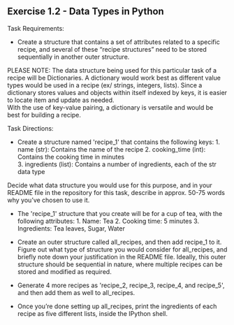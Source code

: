 ## Exercise 1.2 - Data Types in Python

Task Requirements:
  - Create a structure that contains a set of attributes related to a specific recipe, and several of these “recipe structures” need to be stored sequentially in another outer structure.

PLEASE NOTE: The data structure being used for this particular task of a recipe 
             will be Dictionaries.  A dictionary would work best as different 
             value types would be used in a recipe (ex/ strings, integers, 
             lists). Since a dictionary stores values and objects within itself 
             indexed by keys, it is easier to locate item and update as needed.  
             With the use of key-value pairing, a dictionary is versatile and 
             would be best for building a recipe.


Task Directions:
  - Create a structure named 'recipe_1' that contains the following keys:
        1. name (str): Contains the name of the recipe 
        2. cooking_time (int): Contains the cooking time in minutes       
        3. ingredients (list): Contains a number of ingredients, each of the str data type

Decide what data structure you would use for this purpose, and in your README file in the repository for this task, describe in approx. 50-75 words why you’ve chosen to use it.

  - The 'recipe_1' structure that you create will be for a cup of tea, with the following attributes:
        1. Name: Tea
        2. Cooking time: 5 minutes
        3. Ingredients: Tea leaves, Sugar, Water

  - Create an outer structure called all_recipes, and then add recipe_1 to it. Figure out what type of structure you would consider for all_recipes, and briefly note down your justification in the README file. Ideally, this outer structure should be sequential in nature, where multiple recipes can be stored and modified as required.

  - Generate 4 more recipes as 'recipe_2, recipe_3, recipe_4, and recipe_5', and then add them as well to all_recipes.

  - Once you’re done setting up all_recipes, print the ingredients of each recipe as five different lists, inside the IPython shell.
 
